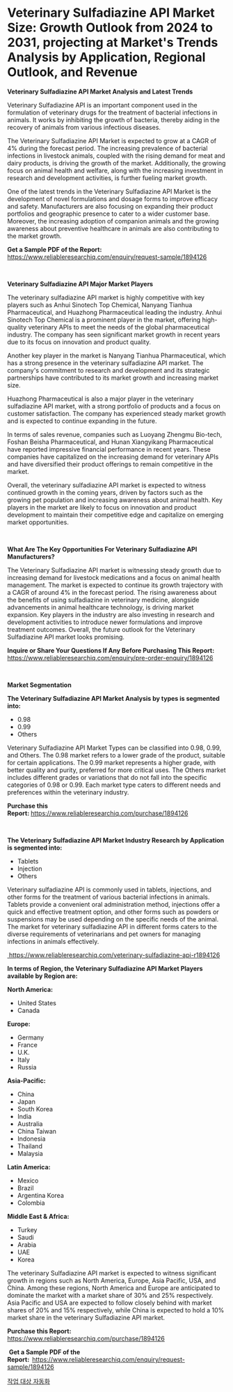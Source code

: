 <p><h1>Veterinary Sulfadiazine API Market Size: Growth Outlook from 2024 to 2031, projecting at Market's Trends Analysis by Application, Regional Outlook, and Revenue</h1></p><p><strong>Veterinary Sulfadiazine API Market Analysis and Latest Trends</strong></p>
<p><p>Veterinary Sulfadiazine API is an important component used in the formulation of veterinary drugs for the treatment of bacterial infections in animals. It works by inhibiting the growth of bacteria, thereby aiding in the recovery of animals from various infectious diseases.</p><p>The Veterinary Sulfadiazine API Market is expected to grow at a CAGR of 4% during the forecast period. The increasing prevalence of bacterial infections in livestock animals, coupled with the rising demand for meat and dairy products, is driving the growth of the market. Additionally, the growing focus on animal health and welfare, along with the increasing investment in research and development activities, is further fueling market growth.</p><p>One of the latest trends in the Veterinary Sulfadiazine API Market is the development of novel formulations and dosage forms to improve efficacy and safety. Manufacturers are also focusing on expanding their product portfolios and geographic presence to cater to a wider customer base. Moreover, the increasing adoption of companion animals and the growing awareness about preventive healthcare in animals are also contributing to the market growth.</p></p>
<p><strong>Get a Sample PDF of the Report:&nbsp;</strong> <a href="https://www.reliableresearchiq.com/enquiry/request-sample/1894126">https://www.reliableresearchiq.com/enquiry/request-sample/1894126</a></p>
<p>&nbsp;</p>
<p><strong>Veterinary Sulfadiazine API Major Market Players</strong></p>
<p><p>The veterinary sulfadiazine API market is highly competitive with key players such as Anhui Sinotech Top Chemical, Nanyang Tianhua Pharmaceutical, and Huazhong Pharmaceutical leading the industry. Anhui Sinotech Top Chemical is a prominent player in the market, offering high-quality veterinary APIs to meet the needs of the global pharmaceutical industry. The company has seen significant market growth in recent years due to its focus on innovation and product quality.</p><p>Another key player in the market is Nanyang Tianhua Pharmaceutical, which has a strong presence in the veterinary sulfadiazine API market. The company's commitment to research and development and its strategic partnerships have contributed to its market growth and increasing market size.</p><p>Huazhong Pharmaceutical is also a major player in the veterinary sulfadiazine API market, with a strong portfolio of products and a focus on customer satisfaction. The company has experienced steady market growth and is expected to continue expanding in the future.</p><p>In terms of sales revenue, companies such as Luoyang Zhengmu Bio-tech, Foshan Beisha Pharmaceutical, and Hunan Xiangyikang Pharmaceutical have reported impressive financial performance in recent years. These companies have capitalized on the increasing demand for veterinary APIs and have diversified their product offerings to remain competitive in the market.</p><p>Overall, the veterinary sulfadiazine API market is expected to witness continued growth in the coming years, driven by factors such as the growing pet population and increasing awareness about animal health. Key players in the market are likely to focus on innovation and product development to maintain their competitive edge and capitalize on emerging market opportunities.</p></p>
<p>&nbsp;</p>
<p><strong>What Are The Key Opportunities For Veterinary Sulfadiazine API Manufacturers?</strong></p>
<p><p>The Veterinary Sulfadiazine API market is witnessing steady growth due to increasing demand for livestock medications and a focus on animal health management. The market is expected to continue its growth trajectory with a CAGR of around 4% in the forecast period. The rising awareness about the benefits of using sulfadiazine in veterinary medicine, alongside advancements in animal healthcare technology, is driving market expansion. Key players in the industry are also investing in research and development activities to introduce newer formulations and improve treatment outcomes. Overall, the future outlook for the Veterinary Sulfadiazine API market looks promising.</p></p>
<p><strong>Inquire or Share Your Questions If Any Before Purchasing This Report:</strong> <a href="https://www.reliableresearchiq.com/enquiry/pre-order-enquiry/1894126">https://www.reliableresearchiq.com/enquiry/pre-order-enquiry/1894126</a></p>
<p>&nbsp;</p>
<p><strong>Market Segmentation</strong></p>
<p><strong>The Veterinary Sulfadiazine API Market Analysis by types is segmented into:</strong></p>
<p><ul><li>0.98</li><li>0.99</li><li>Others</li></ul></p>
<p><p>Veterinary Sulfadiazine API Market Types can be classified into 0.98, 0.99, and Others. The 0.98 market refers to a lower grade of the product, suitable for certain applications. The 0.99 market represents a higher grade, with better quality and purity, preferred for more critical uses. The Others market includes different grades or variations that do not fall into the specific categories of 0.98 or 0.99. Each market type caters to different needs and preferences within the veterinary industry.</p></p>
<p><strong>Purchase this Report:&nbsp;</strong><a href="https://www.reliableresearchiq.com/purchase/1894126">https://www.reliableresearchiq.com/purchase/1894126</a></p>
<p>&nbsp;</p>
<p><strong>The Veterinary Sulfadiazine API Market Industry Research by Application is segmented into:</strong></p>
<p><ul><li>Tablets</li><li>Injection</li><li>Others</li></ul></p>
<p><p>Veterinary sulfadiazine API is commonly used in tablets, injections, and other forms for the treatment of various bacterial infections in animals. Tablets provide a convenient oral administration method, injections offer a quick and effective treatment option, and other forms such as powders or suspensions may be used depending on the specific needs of the animal. The market for veterinary sulfadiazine API in different forms caters to the diverse requirements of veterinarians and pet owners for managing infections in animals effectively.</p></p>
<p><a href="https://www.reliableresearchiq.com/veterinary-sulfadiazine-api-r1894126">&nbsp;https://www.reliableresearchiq.com/veterinary-sulfadiazine-api-r1894126</a></p>
<p><strong>In terms of Region, the Veterinary Sulfadiazine API Market Players available by Region are:</strong></p>
<p>
    <p> <strong> North America: </strong>
        <ul>
            <li>United States</li>
            <li>Canada</li>
        </ul>
        </p> 
    <p> <strong> Europe: </strong>
        <ul>
            <li>Germany</li>
            <li>France</li>
            <li>U.K.</li>
            <li>Italy</li>
            <li>Russia</li>
        </ul>
        </p> 
    <p> <strong> Asia-Pacific: </strong>
        <ul>
            <li>China</li>
            <li>Japan</li>
            <li>South Korea</li>
            <li>India</li>
            <li>Australia</li>
            <li>China Taiwan</li>
            <li>Indonesia</li>
            <li>Thailand</li>
            <li>Malaysia</li>
        </ul>
        </p> 
    <p> <strong> Latin America: </strong>
        <ul>
            <li>Mexico</li>
            <li>Brazil</li>
            <li>Argentina Korea</li>
            <li>Colombia</li>
        </ul>
        </p> 
    <p> <strong> Middle East & Africa: </strong>
        <ul>
            <li>Turkey</li>
            <li>Saudi</li>
            <li>Arabia</li>
            <li>UAE</li>
            <li>Korea</li>
        </ul>
    </p>
    </p>
<p><p>The veterinary Sulfadiazine API market is expected to witness significant growth in regions such as North America, Europe, Asia Pacific, USA, and China. Among these regions, North America and Europe are anticipated to dominate the market with a market share of 30% and 25% respectively. Asia Pacific and USA are expected to follow closely behind with market shares of 20% and 15% respectively, while China is expected to hold a 10% market share in the veterinary Sulfadiazine API market.</p></p>
<p><strong>Purchase this Report: </strong><a href="https://www.reliableresearchiq.com/purchase/1894126">https://www.reliableresearchiq.com/purchase/1894126</a></p>
<p>&nbsp;<strong>Get a Sample PDF of the Report:&nbsp;&nbsp;</strong><a href="https://www.reliableresearchiq.com/enquiry/request-sample/1894126">https://www.reliableresearchiq.com/enquiry/request-sample/1894126</a></p>
<p><strong></strong></p>
<p><p><a href="https://github.com/khairinauzunul/Market-Research-Report-List-1/blob/main/97722169441.md">작업 대상 자동화</a></p></p>